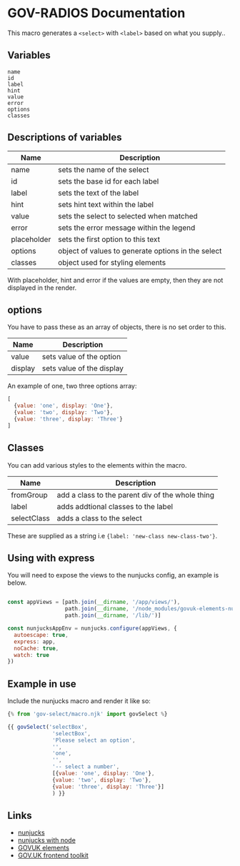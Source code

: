 # GOV-RADIOS Documentation

This macro generates a `<select>` with `<label>` based on what you supply..

## Variables

```
name
id
label
hint
value
error
options
classes
```

## Descriptions of variables

| Name          | Description                                                   |
| ------------- |---------------------------------------------------------------|
| name          | sets the name of the select                                   |
| id            | sets the base id for each  label                              |
| label         | sets the text of the label                                    |
| hint          | sets hint text within the label                               |
| value         | sets the select to selected when matched                      |
| error         | sets the error message within the legend                      |
| placeholder   | sets the first option to this text                            |
| options       | object of values to generate options in the select            |
| classes       | object used for styling elements                              |

With placeholder, hint and error if the values are empty, then they are not displayed in the render.

## options

You have to pass these as an array of objects, there is no set order to this.

| Name             | Description                                                   |
| ---------------- |---------------------------------------------------------------|
| value            | sets value of the option                                      |
| display          | sets value of the display                                     |

An example of one, two three options array:

```javascript
[
  {value: 'one', display: 'One'},
  {value: 'two', display: 'Two'},
  {value: 'three', display: 'Three'}
]
```

## Classes

You can add various styles to the elements within the macro.

| Name          | Description                                                   |
| ------------- |---------------------------------------------------------------|
| fromGroup     | add a class to the parent div of the whole thing              |
| label         | adds addtional classes to the label                           |
| selectClass   | adds a class to the select                                    |

These are supplied as a string i.e `{label: 'new-class new-class-two'}`.

## Using with express

You will need to expose the views to the nunjucks config, an example is below.

```javascript

const appViews = [path.join(__dirname, '/app/views/'),
                  path.join(__dirname, '/node_modules/govuk-elements-nunjucks/components/'),
                  path.join(__dirname, '/lib/')]

const nunjucksAppEnv = nunjucks.configure(appViews, {
  autoescape: true,
  express: app,
  noCache: true,
  watch: true
})
```

## Example in use
Include the nunjucks macro and render it like so:

```javascript
{% from 'gov-select/macro.njk' import govSelect %}

{{ govSelect('selectBox',
              'selectBox',
              'Please select an option',
              '',
              'one',
              '',
              '-- select a number',
              [{value: 'one', display: 'One'},
              {value: 'two', display: 'Two'},
              {value: 'three', display: 'Three'}]
              ) }}
```

## Links

- [nunjucks](https://mozilla.github.io/nunjucks/)
- [nunjucks with node](https://mozilla.github.io/nunjucks/getting-started.html)
- [GOVUK elements](https://github.com/alphagov/govuk_elements)
- [GOV.UK frontend toolkit](https://github.com/alphagov/govuk_frontend_toolkit)
